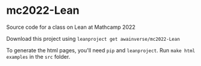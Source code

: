 # mc2022-Lean

Source code for a class on Lean at Mathcamp 2022

Download this project using `leanproject get awainverse/mc2022-Lean`

To generate the html pages, you'll need `pip` and `leanproject`.
Run `make html examples` in the `src` folder.
